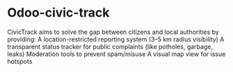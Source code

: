 # Odoo-civic-track
CivicTrack aims to solve the gap between citizens and local authorities by providing:  A location-restricted reporting system (3–5 km radius visibility)  A transparent status tracker for public complaints (like potholes, garbage, leaks)  Moderation tools to prevent spam/misuse  A visual map view for issue hotspots
